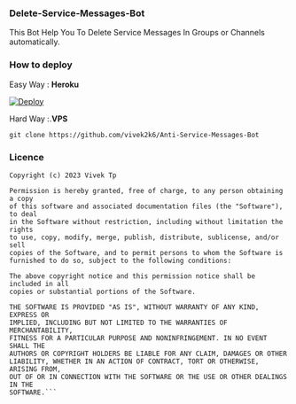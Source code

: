 ### Delete-Service-Messages-Bot
This Bot Help You To Delete Service Messages In Groups or Channels automatically.

### How to deploy
Easy Way : **Heroku**

[![Deploy](https://www.herokucdn.com/deploy/button.svg)](https://heroku.com/deploy?template=https://github.com/vivek2k6/Anti-Service-Messages-Bot)

Hard Way :.**VPS**
```
git clone https://github.com/vivek2k6/Anti-Service-Messages-Bot
```

### Licence
```Licence of This Repo
Copyright (c) 2023 Vivek Tp

Permission is hereby granted, free of charge, to any person obtaining a copy
of this software and associated documentation files (the "Software"), to deal
in the Software without restriction, including without limitation the rights
to use, copy, modify, merge, publish, distribute, sublicense, and/or sell
copies of the Software, and to permit persons to whom the Software is
furnished to do so, subject to the following conditions:

The above copyright notice and this permission notice shall be included in all
copies or substantial portions of the Software.

THE SOFTWARE IS PROVIDED "AS IS", WITHOUT WARRANTY OF ANY KIND, EXPRESS OR
IMPLIED, INCLUDING BUT NOT LIMITED TO THE WARRANTIES OF MERCHANTABILITY,
FITNESS FOR A PARTICULAR PURPOSE AND NONINFRINGEMENT. IN NO EVENT SHALL THE
AUTHORS OR COPYRIGHT HOLDERS BE LIABLE FOR ANY CLAIM, DAMAGES OR OTHER
LIABILITY, WHETHER IN AN ACTION OF CONTRACT, TORT OR OTHERWISE, ARISING FROM,
OUT OF OR IN CONNECTION WITH THE SOFTWARE OR THE USE OR OTHER DEALINGS IN THE
SOFTWARE.```
